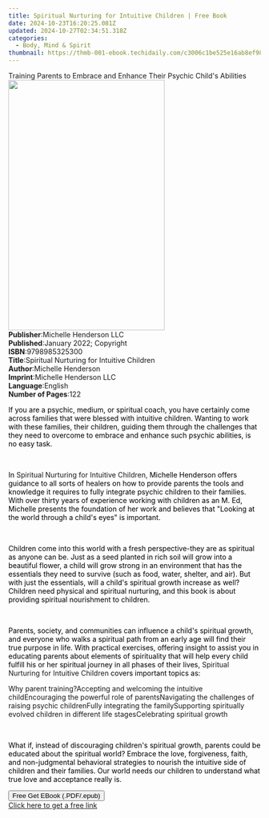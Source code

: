 ```yaml
---
title: Spiritual Nurturing for Intuitive Children | Free Book
date: 2024-10-23T16:20:25.081Z
updated: 2024-10-27T02:34:51.318Z
categories:
  - Body, Mind & Spirit
thumbnail: https://thmb-001-ebook.techidaily.com/c3006c1be525e16ab8ef989649a89cf484ce11b07b7c0fe92aa3e5a75c0f512e.jpg
---
```

<main id="book-container">
  <div class="flex flex-col">
    <div class="book-brief flex-1 py-6 px-4 sm:p-6 md:py-10 md:px-8">
      <!-- brief-->
      <div class="book-brief-main">
        Training Parents to Embrace and Enhance Their Psychic Child's Abilities
      </div>
    </div>
    <div
      class="book-meta-info flex-1 grid gap-4 col-start-1 col-end-3 row-start-1 sm:mb-6 sm:grid-cols-4 lg:gap-6 lg:col-start-2 lg:row-end-6 lg:row-span-6 lg:mb-0"
    >
      <div
        class="book-meta-info-left place-content-center mt-4 p-4 text-sm leading-6 col-start-2 col-span-2 dark:text-slate-400"
      >
        <img
          class="w-full h-500 object-cover rounded-lg sm:h-255 sm:col-span-2 lg:col-span-full"
          src="https://img-001-ebook.techidaily.com/6c9e2590d20fc04f176412c589124927c855edb3f6e3b85b9d571870a57c517d.jpg"
          alt=""
          width="312"
          height="500"
        />
      </div>
      <div
        class="book-meta-info-right mt-2 col-start-1 row-start-2 col-span-3 self-center"
      >
        <!-- meta data  -->
        <div class="flex flex-col px-4 md:px-8">
          <div class="flex-1">
            <strong>Publisher</strong>:<span class="px-2"
              >Michelle Henderson LLC</span
            >
          </div>
          <div class="flex-1">
            <strong>Published</strong>:<span class="px-2"
              >January 2022; Copyright</span
            >
          </div>
          <div class="flex-1">
            <strong>ISBN</strong>:<span class="px-2">9798985325300</span>
          </div>
          <div class="flex-1">
            <strong>Title</strong>:<span class="px-2"
              >Spiritual Nurturing for Intuitive Children</span
            >
          </div>
          <div class="flex-1">
            <strong>Author</strong>:<span class="px-2">Michelle Henderson</span>
          </div>
          <div class="flex-1">
            <strong>Imprint</strong>:<span class="px-2"
              >Michelle Henderson LLC</span
            >
          </div>
          <div class="flex-1">
            <strong>Language</strong>:<span class="px-2">English</span>
          </div>
          <div class="flex-1">
            <strong>Number of Pages</strong>:<span class="px-2">122</span>
          </div>
        </div>
      </div>
    </div>
    <div class="book-description flex-1 py-6 px-4 sm:p-6 md:py-10 md:px-8">
      <div class="book-description-main">
        <div accordion-content="" id="description">
          <p class="ql-align-justify">
            <span
              style="background-color: rgba(0, 0, 0, 0); color: rgb(0, 0, 0)"
              >If you are a psychic, medium, or spiritual coach, you have
              certainly come across families that were blessed with intuitive
              children. Wanting to work with these families, their children,
              guiding them through the challenges that they need to overcome to
              embrace and enhance such psychic abilities, is no easy
              task.&nbsp;</span
            >
          </p>
          <p><br /></p>
          <p class="ql-align-justify">
            <span
              style="background-color: rgba(0, 0, 0, 0); color: rgb(0, 0, 0)"
              >In </span
            >Spiritual Nurturing for Intuitive Children,
            <span
              style="background-color: rgba(0, 0, 0, 0); color: rgb(0, 0, 0)"
              >Michelle Henderson offers guidance to all sorts of healers on how
              to provide parents the tools and knowledge it requires to fully
              integrate psychic children to their families. With over thirty
              years of experience working with children as an M. Ed, Michelle
              presents the foundation of her work and believes that "Looking at
              the world through a child's eyes" is important.</span
            >
          </p>
          <p><br /></p>
          <p class="ql-align-justify">
            <span
              style="background-color: rgba(0, 0, 0, 0); color: rgb(0, 0, 0)"
              >Children come into this world with a fresh perspective-they are
              as spiritual as anyone can be. Just as a seed planted in rich soil
              will grow into a beautiful flower, a child will grow strong in an
              environment that has the essentials they need to survive (such as
              food, water, shelter, and air). But with just the essentials, will
              a child's spiritual growth increase as well? Children need
              physical and spiritual nurturing, and this book is about providing
              spiritual nourishment to children.</span
            >
          </p>
          <p><br /></p>
          <p class="ql-align-justify">
            <span
              style="background-color: rgba(0, 0, 0, 0); color: rgb(0, 0, 0)"
              >Parents, society, and communities can influence a child's
              spiritual growth, and everyone who walks a spiritual path from an
              early age will find their true purpose in life. With practical
              exercises, offering insight to assist you in educating parents
              about elements of spirituality that will help every child fulfill
              his or her spiritual journey in all phases of their lives, </span
            >Spiritual Nurturing for Intuitive Children
            <span
              style="background-color: rgba(0, 0, 0, 0); color: rgb(0, 0, 0)"
              >covers important topics as:</span
            >
          </p>
          <span style="background-color: rgba(0, 0, 0, 0)"
            >Why parent training?</span
          ><span style="background-color: rgba(0, 0, 0, 0)"
            >Accepting and welcoming the intuitive child</span
          ><span style="background-color: rgba(0, 0, 0, 0)"
            >Encouraging the powerful role of parents</span
          ><span style="background-color: rgba(0, 0, 0, 0)"
            >Navigating the challenges of raising psychic children</span
          ><span style="background-color: rgba(0, 0, 0, 0)"
            >Fully integrating the family</span
          ><span style="background-color: rgba(0, 0, 0, 0)"
            >Supporting spiritually evolved children in different life
            stages</span
          ><span style="background-color: rgba(0, 0, 0, 0)"
            >Celebrating spiritual growth</span
          >
          <p><br /></p>
          <p class="ql-align-justify">
            <span
              style="background-color: rgba(0, 0, 0, 0); color: rgb(0, 0, 0)"
              >What if, instead of discouraging children's spiritual growth,
              parents could be educated about the spiritual world? Embrace the
              love, forgiveness, faith, and non-judgmental behavioral strategies
              to nourish the intuitive side of children and their families. Our
              world needs our children to understand what true love and
              acceptance really is.</span
            >
          </p>
        </div>
        <div class="accordion-fader"></div>
      </div>
    </div>
    <div class="book-excerpts flex-1 py-6 px-4 sm:p-6 md:py-10 md:px-8"></div>
    <div
      class="book-about-author flex-1 py-6 px-4 sm:p-6 md:py-10 md:px-8"
    ></div>
    <div class="book-free-get flex-1 py-6 px-4 sm:p-6 md:py-10 md:px-8">
      <button
        id="btn-free-get"
        class="bg-blue-500 hover:bg-blue-700 text-white font-bold py-2 px-4 rounded"
      >
        Free Get EBook (.PDF/.epub)
      </button>
      <div id="countdown-display" class="px-2 text-lg mt-2"></div>
      <a
        id="free-link"
        class="hidden bg-blue-500 hover:bg-blue-700 text-white font-bold py-2 px-4 rounded"
        href="https://www.ebooks.com/en-us/book/210458239/spiritual-nurturing-for-intuitive-children/michelle-henderson/"
        target="_blank"
        >Click here to get a free link</a
      >
    </div>
    <script>
      let countdownTime = 0;
      let countdownInterval = null;
      document
        .getElementById('btn-free-get')
        .addEventListener('click', startCountdown);
      function startCountdown() {
        countdownTime = new Date().getTime() + 60000 * 3;
        countdownInterval = setInterval(updateCountdown, 1000);
        document.getElementById('btn-free-get').disabled = true;
        document
          .getElementById('btn-free-get')
          .classList.add('bg-gray-500', 'cursor-not-allowed');
      }
      function updateCountdown() {
        let currentTime = new Date().getTime();
        let timeLeft = countdownTime - currentTime;
        let secondsLeft = Math.floor(timeLeft / 1000);
        document.getElementById('countdown-display').innerHTML =
          `Remaining time: ${secondsLeft} seconds.`;
        if (secondsLeft <= 0) {
          clearInterval(countdownInterval);
          document.getElementById('btn-free-get').classList.add('hidden');
          document.getElementById('free-link').classList.remove('hidden');
          document.getElementById('countdown-display').innerHTML = '';
        }
      }
    </script>
  </div>
</main>

<ins class="adsbygoogle"
      style="display:block"
      data-ad-client="ca-pub-7571918770474297"
      data-ad-slot="8358498916"
      data-ad-format="auto"
      data-full-width-responsive="true"></ins>
    